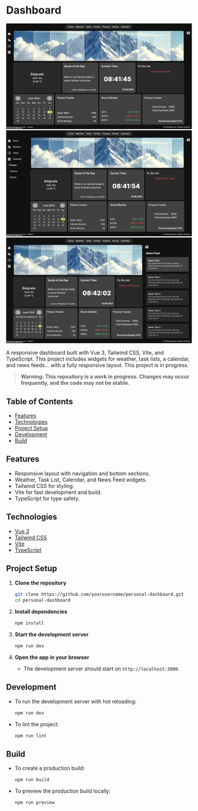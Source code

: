 # Dashboard

![Screenshot-2024-06-15.png](public/Screenshot-2024-06-15.png)
![Screenshot-1-2024-06-15.png](public/Screenshot-1-2024-06-15.png)
![Screenshot-2-2024-06-15.png](public/Screenshot-2-2024-06-15.png)

A responsive dashboard built with Vue 3, Tailwind CSS, Vite, and TypeScript. This project includes widgets for weather, task lists, a calendar, and news feeds... with a fully responsive layout.
This project is in progress.

> **Warning: This repository is a work in progress. Changes may occur frequently, and the code may not be stable.**

## Table of Contents

- [Features](#features)
- [Technologies](#technologies)
- [Project Setup](#project-setup)
- [Development](#development)
- [Build](#build)

## Features

- Responsive layout with navigation and bottom sections.
- Weather, Task List, Calendar, and News Feed widgets.
- Tailwind CSS for styling.
- Vite for fast development and build.
- TypeScript for type safety.

## Technologies

- [Vue 3](https://vuejs.org/)
- [Tailwind CSS](https://tailwindcss.com/)
- [Vite](https://vitejs.dev/)
- [TypeScript](https://www.typescriptlang.org/)

## Project Setup

1. **Clone the repository**
   ```bash
   git clone https://github.com/yourusername/personal-dashboard.git
   cd personal-dashboard
   ```

2. **Install dependencies**
   ```bash
   npm install
   ```

3. **Start the development server**
   ```bash
   npm run dev
   ```

4. **Open the app in your browser**
    - The development server should start on `http://localhost:3000`.

## Development

- To run the development server with hot reloading:
  ```bash
  npm run dev
  ```

- To lint the project:
  ```bash
  npm run lint
  ```

## Build

- To create a production build:
  ```bash
  npm run build
  ```

- To preview the production build locally:
  ```bash
  npm run preview
  ```
